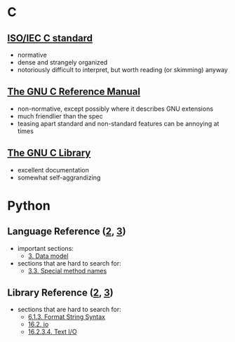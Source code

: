 # C

## [ISO/IEC C standard](http://www.open-std.org/jtc1/sc22/wg14/www/standards)
- normative
- dense and strangely organized
- notoriously difficult to interpret, but worth reading (or skimming) anyway

## [The GNU C Reference Manual](http://www.gnu.org/software/gnu-c-manual/)
- non-normative, except possibly where it describes GNU extensions
- much friendlier than the spec
- teasing apart standard and non-standard features can be annoying at times

## [The GNU C Library](http://www.gnu.org/software/libc/)
- excellent documentation
- somewhat self-aggrandizing


# Python

## Language Reference ([2](https://docs.python.org/2/reference/index.html), [3](https://docs.python.org/3/reference/index.html))
- important sections:
    - [3. Data model](https://docs.python.org/3/reference/datamodel.html)
- sections that are hard to search for:
    - [3.3. Special method names](https://docs.python.org/3/reference/datamodel.html#special-method-names)


## Library Reference ([2](https://docs.python.org/2/library/index.html), [3](https://docs.python.org/3/library/index.html))
- sections that are hard to search for:
    - [6.1.3. Format String Syntax](https://docs.python.org/3/library/string.html#formatstrings)
    - [16.2. io](https://docs.python.org/3/library/io.html)
    - [16.2.3.4. Text I/O](https://docs.python.org/3/library/io.html#id1)
